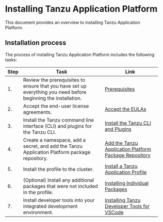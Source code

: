 # Installing Tanzu Application Platform

This document provides an overview to installing Tanzu Application Platform.

## Installation process

The process of installing Tanzu Application Platform includes the following tasks:

|Step|Task|Link|
|----|----|----|
|1.| Review the prerequisites to ensure that you have set up everything you need before beginning the installation.|[Prerequisites](install-general.md#prereqs)|
|2.| Accept the end-user license agreements.|[Accept the EULAs](install-general.md#eulas)|
|3.| Install the Tanzu command line interface (CLI) and plugins for the Tanzu CLI.|[Install the Tanzu CLI and Plugins](install-general.md#cli-and-plugin)|
|4.| Create a namespace, add a secret, and add the Tanzu Application Platform package repository. |[Add the Tanzu Application Platform Package Repository](install.md#add-package-repositories)|
|5.| Install the profile to the cluster. |[Install a Tanzu Application Profile](install.md#install-profile)|
|6.| (Optional) Install any additional packages that were not included in the profile. |[Installing Individual Packages](install-components.md)|
|7.| Install developer tools into your integrated development environment. | [Installing Tanzu Developer Tools for VSCode](vscode-extension/install.md)
 
